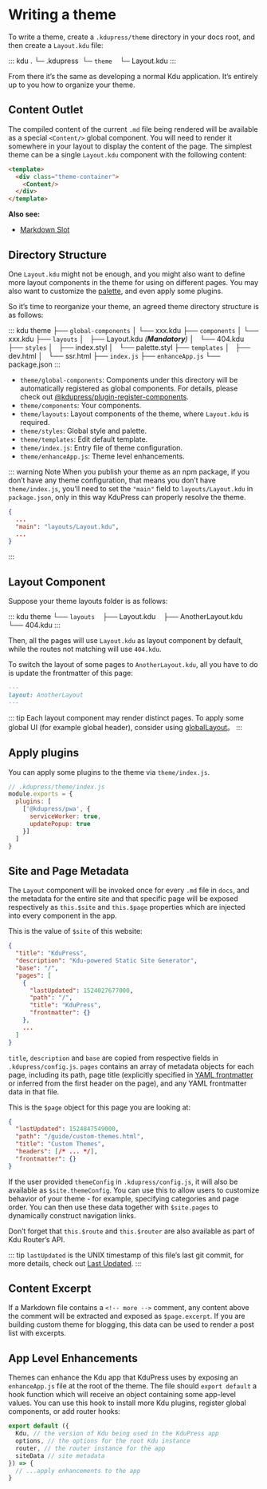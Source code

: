 # Writing a theme

To write a theme, create a `.kdupress/theme` directory in your docs root, and then create a `Layout.kdu` file:

::: kdu
.
└─ .kdupress
   └─ `theme`
       └─ Layout.kdu
:::

From there it’s the same as developing a normal Kdu application. It’s entirely up to you how to organize your theme.

## Content Outlet

The compiled content of the current `.md` file being rendered will be available as a special `<Content/>` global component. You will need to render it somewhere in your layout to display the content of the page. The simplest theme can be a single `Layout.kdu` component with the following content:

``` html
<template>
  <div class="theme-container">
    <Content/>
  </div>
</template>
```

**Also see:**

- [Markdown Slot](../guide/markdown-slot.md)

## Directory Structure

One `Layout.kdu` might not be enough, and you might also want to define more layout components in the theme for using on different pages. You may also want to customize the [palette](../config/README.md#palette-styl), and even apply some plugins.

So it’s time to reorganize your theme, an agreed theme directory structure is as follows:

::: kdu
theme
├── `global-components`
│   └── xxx.kdu
├── `components`
│   └── xxx.kdu
├── `layouts`
│   ├── Layout.kdu _(**Mandatory**)_
│   └── 404.kdu
├── `styles`
│   ├── index.styl
│   └── palette.styl
├── `templates`
│   ├── dev.html
│   └── ssr.html
├── `index.js`
├── `enhanceApp.js`
└── package.json
:::

- `theme/global-components`: Components under this directory will be automatically registered as global components. For details, please check out [@kdupress/plugin-register-components](https://github.com/kdujs/kdupress/tree/main/packages/@kdupress/plugin-register-components).
- `theme/components`: Your components.
- `theme/layouts`: Layout components of the theme, where `Layout.kdu` is required.
- `theme/styles`: Global style and palette.
- `theme/templates`: Edit default template.
- `theme/index.js`: Entry file of theme configuration.
- `theme/enhanceApp.js`: Theme level enhancements.

::: warning Note
When you publish your theme as an npm package, if you don’t have any theme configuration, that means you don’t have `theme/index.js`, you’ll need to set the `"main"` field  to `layouts/Layout.kdu` in `package.json`, only in this way KduPress can properly resolve the theme.
```json
{
  ...
  "main": "layouts/Layout.kdu",
  ...
}
```

:::

## Layout Component

Suppose your theme layouts folder is as follows:

::: kdu
theme
└── `layouts`
    ├── Layout.kdu
    ├── AnotherLayout.kdu
    └── 404.kdu
:::

Then, all the pages will use `Layout.kdu` as layout component by default, while the routes not matching will use `404.kdu`.

To switch the layout of some pages to `AnotherLayout.kdu`, all you have to do is update the frontmatter of this page:

```markdown
---
layout: AnotherLayout
---
````

::: tip
Each layout component may render distinct pages. To apply some global UI (for example global header), consider using [globalLayout](./option-api.md#globallayout)。
:::

## Apply plugins

You can apply some plugins to the theme via `theme/index.js`.

```js
// .kdupress/theme/index.js
module.exports = {
  plugins: [
    ['@kdupress/pwa', {
      serviceWorker: true,
      updatePopup: true
    }]
  ]
}
```

## Site and Page Metadata

The `Layout` component will be invoked once for every `.md` file in `docs`, and the metadata for the entire site and that specific page will be exposed respectively as `this.$site` and `this.$page` properties which are injected into every component in the app.

This is the value of `$site` of this website:

``` json
{
  "title": "KduPress",
  "description": "Kdu-powered Static Site Generator",
  "base": "/",
  "pages": [
    {
      "lastUpdated": 1524027677000,
      "path": "/",
      "title": "KduPress",
      "frontmatter": {}
    },
    ...
  ]
}
```

`title`, `description` and `base` are copied from respective fields in `.kdupress/config.js`. `pages` contains an array of metadata objects for each page, including its path, page title (explicitly specified in [YAML frontmatter](../guide/markdown.md#front-matter) or inferred from the first header on the page), and any YAML frontmatter data in that file.

This is the `$page` object for this page you are looking at:

``` json
{
  "lastUpdated": 1524847549000,
  "path": "/guide/custom-themes.html",
  "title": "Custom Themes",
  "headers": [/* ... */],
  "frontmatter": {}
}
```

If the user provided `themeConfig` in `.kdupress/config.js`, it will also be available as `$site.themeConfig`. You can use this to allow users to customize behavior of your theme - for example, specifying categories and page order. You can then use these data together with `$site.pages` to dynamically construct navigation links.

Don’t forget that `this.$route` and `this.$router` are also available as part of Kdu Router’s API.

::: tip
  `lastUpdated` is the UNIX timestamp of this file’s last git commit, for more details, check out [Last Updated](../theme/default-theme-config.md#last-updated).
:::

## Content Excerpt

If a Markdown file contains a `<!-- more -->` comment, any content above the comment will be extracted and exposed as `$page.excerpt`. If you are building custom theme for blogging, this data can be used to render a post list with excerpts.

## App Level Enhancements

Themes can enhance the Kdu app that KduPress uses by exposing an `enhanceApp.js` file at the root of the theme. The file should `export default` a hook function which will receive an object containing some app-level values. You can use this hook to install more Kdu plugins, register global components, or add router hooks:

``` js
export default ({
  Kdu, // the version of Kdu being used in the KduPress app
  options, // the options for the root Kdu instance
  router, // the router instance for the app
  siteData // site metadata
}) => {
  // ...apply enhancements to the app
}
```
